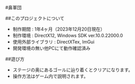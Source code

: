 #鼻軍団

##このプロジェクトについて
- 制作期間 : 1年4ヶ月（2023年12月20日現在）
- 制作環境 : DirectX12, Windows SDK ver.10.0.22000.0
- 使用外部ライブラリ : DirectXTex, ImGui
- 開発環境の無い他PCにて動作確認済み

##遊び方
- ステージの奥にあるゴールに辿り着くとクリアになります。
- 操作方法はゲーム内で説明されます。